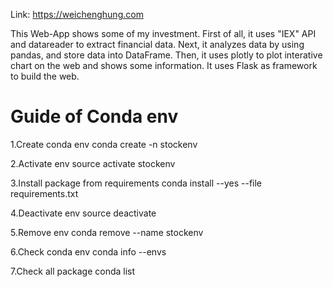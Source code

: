 Link: https://weichenghung.com

This Web-App shows some of my investment.
First of all, it uses "IEX" API and datareader to extract financial data.
Next, it analyzes data by using pandas, and store data into DataFrame.
Then, it uses plotly to plot interative chart on the web and shows some information.
It uses Flask as framework to build the web.


# Guide of Conda env
1.Create conda env
conda create -n stockenv

2.Activate env
source activate stockenv

3.Install package from requirements
conda install --yes --file requirements.txt

4.Deactivate env
source deactivate

5.Remove env
conda remove --name stockenv

6.Check conda env
conda info --envs

7.Check all package
conda list
